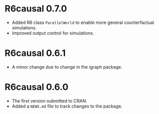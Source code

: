 # R6causal 0.7.0

* Added R6 class `ParallelWorld` to enable more general counterfactual simulations.
* Improved output control for simulations.

# R6causal 0.6.1

* A minor change due to change in the igraph package.

# R6causal 0.6.0

* The first version submitted to CRAN.
* Added a `NEWS.md` file to track changes to the package.
